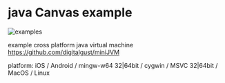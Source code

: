 # java Canvas example 
![examples](https://user-images.githubusercontent.com/13776106/201348327-45740a50-db28-483b-8af4-23e54268e32b.png)

example cross platform java virtual machine  https://github.com/digitalgust/miniJVM

platform: iOS / Android / mingw-w64 32|64bit / cygwin / MSVC 32|64bit / MacOS / Linux
